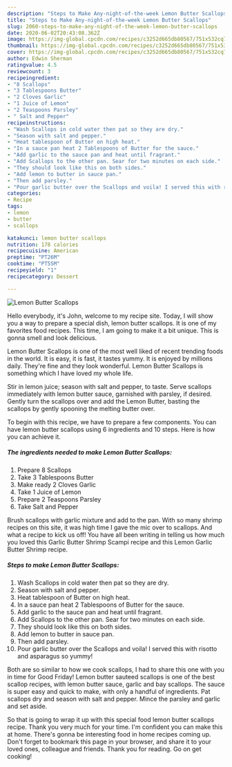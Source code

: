 ```yaml
---
description: "Steps to Make Any-night-of-the-week Lemon Butter Scallops"
title: "Steps to Make Any-night-of-the-week Lemon Butter Scallops"
slug: 2060-steps-to-make-any-night-of-the-week-lemon-butter-scallops
date: 2020-06-02T20:43:08.362Z
image: https://img-global.cpcdn.com/recipes/c3252d665db80567/751x532cq70/lemon-butter-scallops-recipe-main-photo.jpg
thumbnail: https://img-global.cpcdn.com/recipes/c3252d665db80567/751x532cq70/lemon-butter-scallops-recipe-main-photo.jpg
cover: https://img-global.cpcdn.com/recipes/c3252d665db80567/751x532cq70/lemon-butter-scallops-recipe-main-photo.jpg
author: Edwin Sherman
ratingvalue: 4.5
reviewcount: 3
recipeingredient:
- "8 Scallops"
- "3 Tablespoons Butter"
- "2 Cloves Garlic"
- "1 Juice of Lemon"
- "2 Teaspoons Parsley"
- " Salt and Pepper"
recipeinstructions:
- "Wash Scallops in cold water then pat so they are dry."
- "Season with salt and pepper."
- "Heat tablespoon of Butter on high heat."
- "In a sauce pan heat 2 Tablespoons of Butter for the sauce."
- "Add garlic to the sauce pan and heat until fragrant."
- "Add Scallops to the other pan. Sear for two minutes on each side."
- "They should look like this on both sides."
- "Add lemon to butter in sauce pan."
- "Then add parsley."
- "Pour garlic butter over the Scallops and voila! I served this with risotto and asparagus so yummy!"
categories:
- Recipe
tags:
- lemon
- butter
- scallops

katakunci: lemon butter scallops 
nutrition: 178 calories
recipecuisine: American
preptime: "PT26M"
cooktime: "PT55M"
recipeyield: "1"
recipecategory: Dessert

---
```



![Lemon Butter Scallops](https://img-global.cpcdn.com/recipes/c3252d665db80567/751x532cq70/lemon-butter-scallops-recipe-main-photo.jpg)

Hello everybody, it's John, welcome to my recipe site. Today, I will show you a way to prepare a special dish, lemon butter scallops. It is one of my favorites food recipes. This time, I am going to make it a bit unique. This is gonna smell and look delicious.

Lemon Butter Scallops is one of the most well liked of recent trending foods in the world. It is easy, it is fast, it tastes yummy. It is enjoyed by millions daily. They're fine and they look wonderful. Lemon Butter Scallops is something which I have loved my whole life.

Stir in lemon juice; season with salt and pepper, to taste. Serve scallops immediately with lemon butter sauce, garnished with parsley, if desired. Gently turn the scallops over and add the Lemon Butter, basting the scallops by gently spooning the melting butter over.


To begin with this recipe, we have to prepare a few components. You can have lemon butter scallops using 6 ingredients and 10 steps. Here is how you can achieve it.

<!--inarticleads1-->

##### The ingredients needed to make Lemon Butter Scallops:

1. Prepare 8 Scallops
1. Take 3 Tablespoons Butter
1. Make ready 2 Cloves Garlic
1. Take 1 Juice of Lemon
1. Prepare 2 Teaspoons Parsley
1. Take  Salt and Pepper


Brush scallops with garlic mixture and add to the pan. With so many shrimp recipes on this site, it was high time I gave the mic over to scallops. And what a recipe to kick us off! You have all been writing in telling us how much you loved this Garlic Butter Shrimp Scampi recipe and this Lemon Garlic Butter Shrimp recipe. 

<!--inarticleads2-->

##### Steps to make Lemon Butter Scallops:

1. Wash Scallops in cold water then pat so they are dry.
1. Season with salt and pepper.
1. Heat tablespoon of Butter on high heat.
1. In a sauce pan heat 2 Tablespoons of Butter for the sauce.
1. Add garlic to the sauce pan and heat until fragrant.
1. Add Scallops to the other pan. Sear for two minutes on each side.
1. They should look like this on both sides.
1. Add lemon to butter in sauce pan.
1. Then add parsley.
1. Pour garlic butter over the Scallops and voila! I served this with risotto and asparagus so yummy!


Both are so similar to how we cook scallops, I had to share this one with you in time for Good Friday! Lemon butter sauteed scallops is one of the best scallop recipes, with lemon butter sauce, garlic and bay scallops. The sauce is super easy and quick to make, with only a handful of ingredients. Pat scallops dry and season with salt and pepper. Mince the parsley and garlic and set aside. 

So that is going to wrap it up with this special food lemon butter scallops recipe. Thank you very much for your time. I'm confident you can make this at home. There's gonna be interesting food in home recipes coming up. Don't forget to bookmark this page in your browser, and share it to your loved ones, colleague and friends. Thank you for reading. Go on get cooking!
